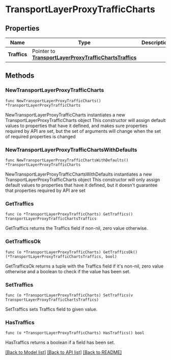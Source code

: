 # TransportLayerProxyTrafficCharts

## Properties

Name | Type | Description | Notes
------------ | ------------- | ------------- | -------------
**Traffics** | Pointer to [**TransportLayerProxyTrafficChartsTraffics**](TransportLayerProxyTrafficChartsTraffics.md) |  | [optional] 

## Methods

### NewTransportLayerProxyTrafficCharts

`func NewTransportLayerProxyTrafficCharts() *TransportLayerProxyTrafficCharts`

NewTransportLayerProxyTrafficCharts instantiates a new TransportLayerProxyTrafficCharts object
This constructor will assign default values to properties that have it defined,
and makes sure properties required by API are set, but the set of arguments
will change when the set of required properties is changed

### NewTransportLayerProxyTrafficChartsWithDefaults

`func NewTransportLayerProxyTrafficChartsWithDefaults() *TransportLayerProxyTrafficCharts`

NewTransportLayerProxyTrafficChartsWithDefaults instantiates a new TransportLayerProxyTrafficCharts object
This constructor will only assign default values to properties that have it defined,
but it doesn't guarantee that properties required by API are set

### GetTraffics

`func (o *TransportLayerProxyTrafficCharts) GetTraffics() TransportLayerProxyTrafficChartsTraffics`

GetTraffics returns the Traffics field if non-nil, zero value otherwise.

### GetTrafficsOk

`func (o *TransportLayerProxyTrafficCharts) GetTrafficsOk() (*TransportLayerProxyTrafficChartsTraffics, bool)`

GetTrafficsOk returns a tuple with the Traffics field if it's non-nil, zero value otherwise
and a boolean to check if the value has been set.

### SetTraffics

`func (o *TransportLayerProxyTrafficCharts) SetTraffics(v TransportLayerProxyTrafficChartsTraffics)`

SetTraffics sets Traffics field to given value.

### HasTraffics

`func (o *TransportLayerProxyTrafficCharts) HasTraffics() bool`

HasTraffics returns a boolean if a field has been set.


[[Back to Model list]](../README.md#documentation-for-models) [[Back to API list]](../README.md#documentation-for-api-endpoints) [[Back to README]](../README.md)


